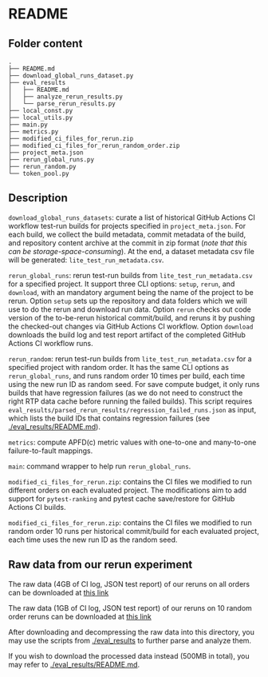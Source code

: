 # README


## Folder content

```
.
├── README.md
├── download_global_runs_dataset.py
├── eval_results
│   ├── README.md
│   ├── analyze_rerun_results.py
│   └── parse_rerun_results.py
├── local_const.py
├── local_utils.py
├── main.py
├── metrics.py
├── modified_ci_files_for_rerun.zip
├── modified_ci_files_for_rerun_random_order.zip
├── project_meta.json
├── rerun_global_runs.py
├── rerun_random.py
└── token_pool.py
```

## Description

`download_global_runs_datasets`: curate a list of historical GitHub Actions CI workflow test-run builds for projects specified in `project_meta.json`.
For each build, we collect the build metadata, commit metadata of the build, and repository content archive at the commit in zip format (*note that this can be storage-space-consuming*).
At the end, a dataset metadata csv file will be generated: `lite_test_run_metadata.csv`.

`rerun_global_runs`: rerun test-run builds from `lite_test_run_metadata.csv` for a specified project.
It support three CLI options: `setup`, `rerun`, and `download`, with an mandatory argument being the name of the project to be rerun.
Option `setup` sets up the repository and data folders which we will use to do the rerun and download run data.
Option `rerun` checks out code version of the to-be-rerun historical commit/build, and reruns it by pushing the checked-out changes via GitHub Actions CI workflow.
Option `download` downloads the build log and test report artifact of the completed GitHub Actions CI workflow runs.

`rerun_random`: rerun test-run builds from `lite_test_run_metadata.csv` for a specified project with random order.
It has the same CLI options as `rerun_global_runs`, and runs random order 10 times per build, each time using the new run ID as random seed.
For save compute budget, it only runs builds that have regression failures (as we do not need to construct the right RTP data cache before running the failed builds).
This script requires `eval_results/parsed_rerun_results/regression_failed_runs.json` as input, which lists the build IDs that contains regression failures (see [./eval_results/README.md](./eval_results/README.md)).


`metrics`: compute APFD(c) metric values with one-to-one and many-to-one failure-to-fault mappings.

`main`: command wrapper to help run `rerun_global_runs`.

`modified_ci_files_for_rerun.zip`: contains the CI files we modified to run different orders on each evaluated project. The modifications aim to add support for `pytest-ranking` and pytest cache save/restore for GitHub Actions CI builds.


`modified_ci_files_for_rerun.zip`: contains the CI files we modified to run random order 10 runs per historical commit/build for each evaluated project, each time uses the new run ID as the random seed.


## Raw data from our rerun experiment

The raw data (4GB of CI log, JSON test report) of our reruns on all orders can be downloaded at [this link](https://drive.google.com/file/d/1osFBDosPCqmlkbkNGZ6dWA53lvhwkDM3/view?usp=sharing)

The raw data (1GB of CI log, JSON test report) of our reruns on 10 random order reruns can be downloaded at [this link](https://drive.google.com/file/d/1c-9SWRBmK3EILkXPQDViEPMk8VrJQInG/view?usp=sharing)

After downloading and decompressing the raw data into this directory, you may use the scripts from [./eval_results](./eval_results/) to further parse and analyze them.

If you wish to download the processed data instead (500MB in total), you may refer to [./eval_results/README.md](./eval_results/README.md).
